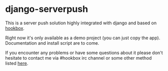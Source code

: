 # django-serverpush

This is a server push solution highly integrated with django and based on [hookbox](http://hookbox.org).

Right now it's only available as a demo project (you can just copy the app).
Documentation and install script are to come.

If you encounter any problems or have some questions about it please don't hesitate to contact me via #hookbox irc channel or some other method listed [here](http://ziga.hamsworld.net/about/).
